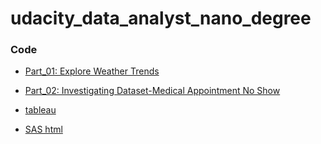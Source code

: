 # udacity_data_analyst_nano_degree



### Code

- [Part_01: Explore Weather Trends](http://nbviewer.jupyter.org/github/Yousuf28/udacity_data_analyst_nano_degree/blob/master/part_01_expore_weather_trends/weather_tredns_final.ipynb)

- [Part_02: Investigating Dataset-Medical Appointment No Show](http://nbviewer.jupyter.org/github/Yousuf28/udacity_data_analyst_nano_degree/blob/master/part_02_investigate_dataset/investigating_dataset_final.ipynb)

- [tableau](https://public.tableau.com/profile/yousuf.ali#!/vizhome/MedicalAppointmentNoShow/agevsNoshow)

- [SAS html](https://drive.google.com/file/d/1v-o2TkogAcXmfPMK-aWxVk47uUIVhZTR/view?usp=sharing)
